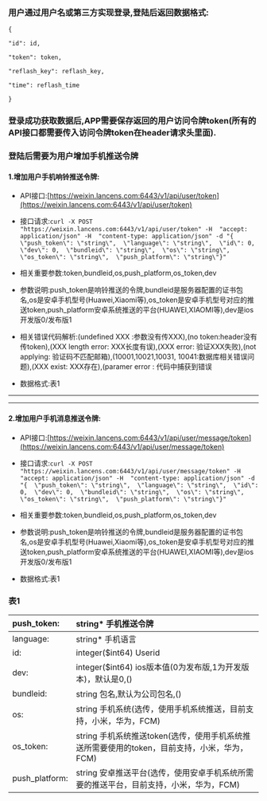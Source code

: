 ### 用户通过用户名或第三方实现登录,登陆后返回数据格式:

`{`

`"id": id,`

`"token": token,`

`"reflash_key": reflash_key,`

`"time": reflash_time`

`}`

### 登录成功获取数据后,APP需要保存返回的用户访问令牌token\(所有的API接口都需要传入访问令牌token在header请求头里面\).

### 登陆后需要为用户增加手机推送令牌

#### 1.增加用户手机**响铃推送**令牌:

* API接口:[https://weixin.lancens.com:6443/v1/api/user/token](https://weixin.lancens.com:6443/v1/api/user/token)

* 接口请求:`curl -X POST "https://weixin.lancens.com:6443/v1/api/user/token" -H  "accept: application/json" -H  "content-type: application/json" -d "{  \"push_token\": \"string\",  \"language\": \"string\",  \"id\": 0,  \"dev\": 0,  \"bundleid\": \"string\",  \"os\": \"string\",  \"os_token\": \"string\",  \"push_platform\": \"string\"}"`

* 相关重要参数:token,bundleid,os,push\_platform,os\_token,dev

* 参数说明:push\_token是响铃推送的令牌,bundleid是服务器配置的证书包名,os是安卓手机型号\(Huawei,Xiaomi等\),os\_token是安卓手机型号对应的推送token,push\_platform安卓系统推送的平台\(HUAWEI,XIAOMI等\),dev是ios开发版0/发布版1

* 相关错误代码解析:\(undefined XXX :参数没有传XXX\),\(no token:header没有传token\),\(XXX length error: XXX长度有误\),\(XXX error: 验证XXX失败\),\(not applying: 验证码不匹配邮箱\),\(10001,10021,10031, 10041:数据库相关错误问题\),\(XXX exist: XXX存在\),\(paramer error : 代码中捕获到错误

* 数据格式:表1

---

---

#### 2.增加用户手机**消息推送**令牌:

* API接口:[https://weixin.lancens.com:6443/v1/api/user/message/token](https://weixin.lancens.com:6443/v1/api/user/message/token)

* 接口请求:`curl -X POST "https://weixin.lancens.com:6443/v1/api/user/message/token" -H  "accept: application/json" -H  "content-type: application/json" -d "{  \"push_token\": \"string\",  \"language\": \"string\",  \"id\": 0,  \"dev\": 0,  \"bundleid\": \"string\",  \"os\": \"string\",  \"os_token\": \"string\",  \"push_platform\": \"string\"}"`

* 相关重要参数:token,bundleid,os,push\_platform,os\_token,dev

* 参数说明:push\_token是响铃推送的令牌,bundleid是服务器配置的证书包名,os是安卓手机型号\(Huawei,Xiaomi等\),os\_token是安卓手机型号对应的推送token,push\_platform安卓系统推送的平台\(HUAWEI,XIAOMI等\),dev是ios开发版0/发布版1

* 数据格式:表1

### 表1

| push\_token: | string\* 手机推送令牌 |
| :--- | :--- |
| language: | string\* 手机语言 |
| id: | integer\($int64\) Userid |
| dev: | integer\($int64\) ios版本值\(0为发布版,1为开发版本\)，默认是0,\(\) |
| bundleid: | string 包名,默认为公司包名,\(\) |
| os: | string 手机系统\(选传，使用手机系统推送，目前支持，小米，华为，FCM\) |
| os\_token: | string 手机系统推送token\(选传，使用手机系统推送所需要使用的token，目前支持，小米，华为，FCM\) |
| push\_platform: | string 安卓推送平台\(选传，使用安卓手机系统所需要的推送平台，目前支持，小米，华为，FCM\) |



